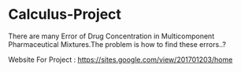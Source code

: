 # Calculus-Project
There are many Error of Drug Concentration in Multicomponent Pharmaceutical Mixtures.The problem is how to find these errors..?


Website For Project : https://sites.google.com/view/201701203/home 
